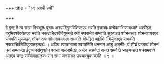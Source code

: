 +++
title = "०९ अश्वी रथी"

+++

हे इन्द्र ते त्व सखा मित्रभूतः पुरुषः अश्व्यादिगुणविशिष्टएव भवति इच्छब्दः प्रत्येकमभिसम्बध्यते अश्वीइत् बहुभिरश्वैरुपेतएव भवति नकदाचिदश्वैर्वियुज्यते रथी रथवानेव सभवति सुरूपइत् शोभनरूपः शोभनावयवएव सभवति सुरूपइत् शोभनरूपः शोभनावयवएव सभवति गोमाँइत् बह्वीभिर्गोभिर्युक्तएव सभवति नकदाचिर्देतैर्वियुज्यतइत्यर्थः । अपिच श्वात्राभाजा श्वात्रमिति धननाम आशु अतनी- यं शीघ्रं प्राप्तव्यं शोभनं धनं सम्भजता ईदृग्धनसंयुक्तेन वयसा अन्ननामैतत् अन्नेन ससर्वदा सचते समवैति सङ्गच्छते षचसमवाये अतएव चन्द्रः सर्वेषामाह्लादकः सन् सभां जनसंसदं उपयात्युपगच्छति ॥ ९ ॥
